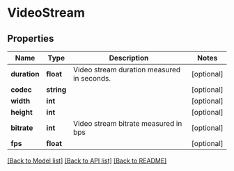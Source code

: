 # VideoStream

## Properties
Name | Type | Description | Notes
------------ | ------------- | ------------- | -------------
**duration** | **float** | Video stream duration measured in seconds. | [optional] 
**codec** | **string** |  | [optional] 
**width** | **int** |  | [optional] 
**height** | **int** |  | [optional] 
**bitrate** | **int** | Video stream bitrate measured in bps | [optional] 
**fps** | **float** |  | [optional] 

[[Back to Model list]](../README.md#documentation-for-models) [[Back to API list]](../README.md#documentation-for-api-endpoints) [[Back to README]](../README.md)


